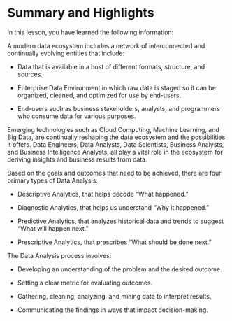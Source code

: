 # Summary and Highlights

In this lesson, you have learned the following information: 

A modern data ecosystem includes a network of interconnected and continually evolving entities that include: 

- Data that is available in a host of different formats, structure, and sources.

- Enterprise Data Environment in which raw data is staged so it can be organized, cleaned, and optimized for use by end-users.

- End-users such as business stakeholders, analysts, and programmers who consume data for various purposes.

Emerging technologies such as Cloud Computing, Machine Learning, and Big Data, are continually reshaping the data ecosystem and the possibilities it offers. Data Engineers, Data Analysts, Data Scientists, Business Analysts, and Business Intelligence Analysts, all play a vital role in the ecosystem for deriving insights and business results from data. 

Based on the goals and outcomes that need to be achieved, there are four primary types of Data Analysis: 

- Descriptive Analytics, that helps decode “What happened.” 

- Diagnostic Analytics, that helps us understand “Why it happened.” 

- Predictive Analytics, that analyzes historical data and trends to suggest “What will happen next.” 

- Prescriptive Analytics, that prescribes “What should be done next.” 

The Data Analysis process involves:

- Developing an understanding of the problem and the desired outcome. 

- Setting a clear metric for evaluating outcomes. 

- Gathering, cleaning, analyzing, and mining data to interpret results. 

- Communicating the findings in ways that impact decision-making. 

